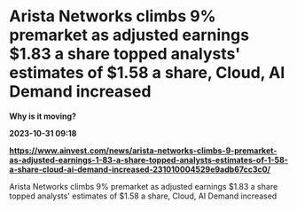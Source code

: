 # Arista Networks climbs 9% premarket as adjusted earnings $1.83 a share topped analysts' estimates of $1.58 a share, Cloud, AI Demand increased
**Why is it moving?**

**2023-10-31 09:18**

**https://www.ainvest.com/news/arista-networks-climbs-9-premarket-as-adjusted-earnings-1-83-a-share-topped-analysts-estimates-of-1-58-a-share-cloud-ai-demand-increased-231010004529e9adb67cc3c0/**

Arista Networks climbs 9% premarket as adjusted earnings $1.83 a share topped analysts' estimates of $1.58 a share, Cloud, AI Demand increased